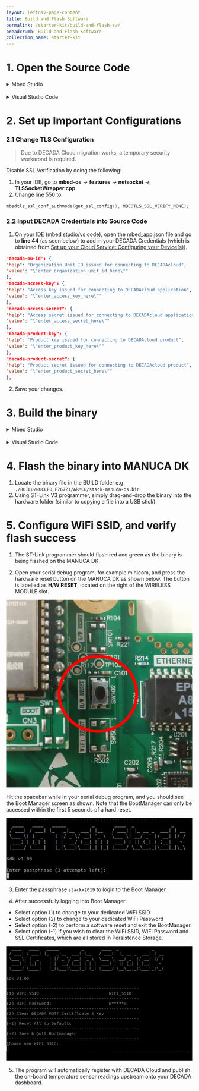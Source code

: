 ```yaml
---
layout: leftnav-page-content
title: Build and Flash Software
permalink: /starter-kit/build-and-flash-sw/
breadcrumb: Build and Flash Software
collection_name: starter-kit
---
```


# 1. Open the Source Code

<details>
  <summary>Mbed Studio</summary>

  1. Open Mbed Studio and login using your Mbed account
  2. Go to File → Open Workspace → \<workspace_directory> (the workspace you have created in [Set up your Software Environment: Pulling the MANUCA OS into your IDE](/starter-kit/set-up-your-software-env/#Workspace))  
  3. On the top left, select **stack-manuca-os** as the Active program
</details>

<br>
<details>
  <summary>Visual Studio Code</summary>

  1. In VS Code, go to File → Open Workspace... → \<workspace_directory> (the workspace you have created in [Set up your Software Environment: Pulling the MANUCA OS into your IDE](/starter-kit/set-up-your-software-env/#Workspace))  
</details>

# 2. Set up Important Configurations
### 2.1 Change TLS Configuration

> Due to DECADA Cloud migration works, a temporary security workarond is required.  

Disable SSL Verification by doing the following:
1. In your IDE, go to **mbed-os** → **features** → **netsocket** → **TLSSocketWrapper.cpp**
2. Change line 550 to 

~~~cpp
mbedtls_ssl_conf_authmode(get_ssl_config(), MBEDTLS_SSL_VERIFY_NONE);
~~~  

<a id="InputCredentials"></a>

### 2.2 Input DECADA Credentials into Source Code

1. On your IDE (mbed studio/vs code), open the mbed_app.json file and go to **line 44** (as seen below) to add in your DECADA Credentials (which is obtained from [Set up your Cloud Service: Configuring your Device(s)](/starter-kit/set-up-your-cloud-service/#DecadaCredentials)).

~~~json
"decada-ou-id": {
"help": "Organization Unit ID issued for connecting to DECADAcloud",
"value": "\"enter_organization_unit_id_here\""
},
"decada-access-key": {
"help": "Access key issued for connecting to DECADAcloud application",
"value": "\"enter_access_key_here\""
},
"decada-access-secret": {
"help": "Access secret issued for connecting to DECADAcloud application",
"value": "\"enter_access_secret_here\""
},
"decada-product-key": {
"help": "Product key issued for connecting to DECADAcloud product",
"value": "\"enter_product_key_here\""
},
"decada-product-secret": {
"help": "Product secret issued for connecting to DECADAcloud product",
"value": "\"enter_product_secret_here\""
},
~~~
2. Save your changes.

# 3. Build the binary

<details>
  <summary>Mbed Studio</summary>

  1. In Mbed Studio, ensure target is set to **NUCLEO-F767ZI (NUCLEO_F767ZI)**
  2. We use C++11 as the standard for software development. Under Build profile, select **Import custom profiles**.  
  Go to stack-manuca-os > tools > profile then select **mbedstudio_debug.json**.  
  The screenshot below shows how it looks like on Windows OS.
  ![mbed-studio](/images/manuca/build-and-flash/mbed_studio_setup_1.png)
  
  On mbed studio, select the **mbedstudio_debug.json** build profile. There will be a tick beside the selected profile.
  ![mbed-studio](/images/manuca/build-and-flash/mbed_studio_setup_2.png)

  3. Click on the blue hammer icon on the left to build the source code.   
  ![mbed-studio](/images/manuca/build-and-flash/mbed_studio_setup_3.png)

  If your build is successful, you should see the line `Image: BUILD/NUCLEO_F767ZI/ARMC6/stack-manuca-os.bin`, where the binary image is located.
  ![mbed-studio](/images/manuca/build-and-flash/mbed_studio_setup_4.png)

</details>

<br>
<details>
  <summary>Visual Studio Code</summary>

  2. In VS Code's terminal (or your regular terminal) enter the following line to compile:
  
  ~~~bash
  mbed compile --target NUCLEO_F767ZI --toolchain GCC_ARM --profile ./tools/profiles/tiny_debug.json
  ~~~
  
  ![vscode](/images/manuca/build-and-flash/vscode_setup_1.png)

  If your build was successful, you should see something similar to the screenshot below:
  ![vscode](/images/manuca/build-and-flash/vscode_setup_2.png)
  The binary image will be located in `./BUILD/NUCLEO_F767ZI/GCC_ARM-TINY_DEBUG/stack-manuca-os.bin`

</details>



# 4. Flash the binary into MANUCA DK

1. Locate the binary file in the BUILD folder e.g. `./BUILD/NUCLEO_F767ZI/ARMC6/stack-manuca-os.bin`
2. Using ST-Link V3 programmer, simply drag-and-drop the binary into the hardware folder (similar to copying a file into a USB stick). 

# 5. Configure WiFi SSID, and verify flash success

1. The ST-Link programmer should flash red and green as the binary is being flashed on the MANUCA DK.

2. Open your serial debug program, for example minicom, and press the hardware reset button on the MANUCA DK as shown below. The button is labelled as **H/W RESET**, located on the right of the WIRELESS MODULE slot.

<img class="small" src="/images/manuca/build-and-flash/hardware_reset_button.jpg" alt="hardware-reset">

Hit the spacebar while in your serial debug program, and you should see the Boot Manager screen as shown. Note that the BootManager can only be accessed within the first 5 seconds of a hard reset.

![boot](/images/manuca/build-and-flash/flash_success.png)

3. Enter the passphrase `stackx2019` to login to the Boot Manager.

4. After successfully logging into Boot Manager:
 - Select option (1) to change to your dedicated WiFi SSID
 - Select option (2) to change to your dedicated WiFi Password
 - Select option (-2) to perform a software reset and exit the BootManager. 
 - Select option (-1) if you wish to clear the WiFi SSID, WiFi Password and SSL Certificates, which are all stored in Persistence Storage.

![wifi](/images/manuca/build-and-flash/bootmanager_changewifi.png)

5. The program will automatically register with DECADA Cloud and publish the on-board temperature sensor readings upstream onto your DECADA dashboard.
